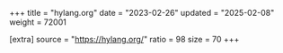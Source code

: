 +++
title = "hylang.org"
date = "2023-02-26"
updated = "2025-02-08"
weight = 72001

[extra]
source = "https://hylang.org/"
ratio = 98
size = 70
+++
